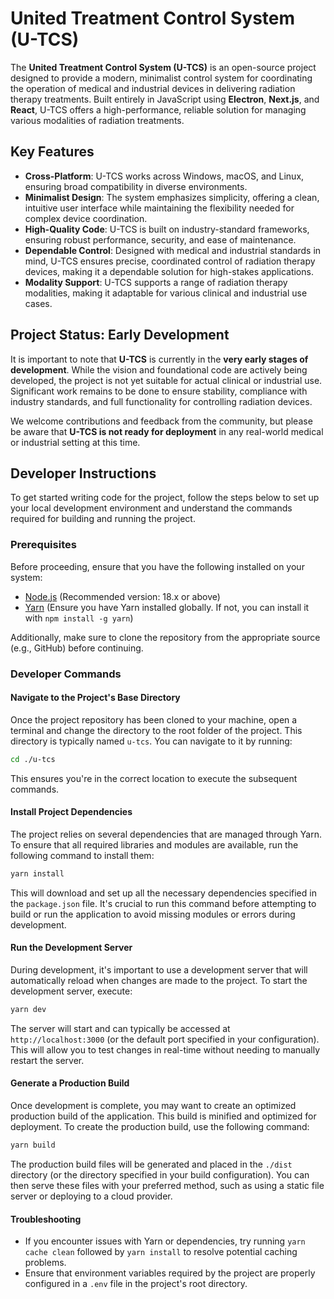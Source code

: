 # United Treatment Control System (U-TCS)

The **United Treatment Control System (U-TCS)** is an open-source project designed to provide a modern, minimalist control system for coordinating the operation of medical and industrial devices in delivering radiation therapy treatments. Built entirely in JavaScript using **Electron**, **Next.js**, and **React**, U-TCS offers a high-performance, reliable solution for managing various modalities of radiation treatments.

## Key Features

- **Cross-Platform**: U-TCS works across Windows, macOS, and Linux, ensuring broad compatibility in diverse environments.
- **Minimalist Design**: The system emphasizes simplicity, offering a clean, intuitive user interface while maintaining the flexibility needed for complex device coordination.
- **High-Quality Code**: U-TCS is built on industry-standard frameworks, ensuring robust performance, security, and ease of maintenance.
- **Dependable Control**: Designed with medical and industrial standards in mind, U-TCS ensures precise, coordinated control of radiation therapy devices, making it a dependable solution for high-stakes applications.
- **Modality Support**: U-TCS supports a range of radiation therapy modalities, making it adaptable for various clinical and industrial use cases.

## Project Status: Early Development

It is important to note that **U-TCS** is currently in the **very early stages of development**. While the vision and foundational code are actively being developed, the project is not yet suitable for actual clinical or industrial use. Significant work remains to be done to ensure stability, compliance with industry standards, and full functionality for controlling radiation devices.

We welcome contributions and feedback from the community, but please be aware that **U-TCS is not ready for deployment** in any real-world medical or industrial setting at this time.

## Developer Instructions

To get started writing code for the project, follow the steps below to set up your local development environment and understand the commands required for building and running the project.

### Prerequisites

Before proceeding, ensure that you have the following installed on your system:

- [Node.js](https://nodejs.org/en/) (Recommended version: 18.x or above)
- [Yarn](https://yarnpkg.com/) (Ensure you have Yarn installed globally. If not, you can install it with `npm install -g yarn`)

Additionally, make sure to clone the repository from the appropriate source (e.g., GitHub) before continuing.

### Developer Commands

#### Navigate to the Project's Base Directory

Once the project repository has been cloned to your machine, open a terminal and change the directory to the root folder of the project. This directory is typically named `u-tcs`. You can navigate to it by running:

```sh
cd ./u-tcs
```

This ensures you're in the correct location to execute the subsequent commands.

#### Install Project Dependencies

The project relies on several dependencies that are managed through Yarn. To ensure that all required libraries and modules are available, run the following command to install them:

```sh
yarn install
```

This will download and set up all the necessary dependencies specified in the `package.json` file. It's crucial to run this command before attempting to build or run the application to avoid missing modules or errors during development.

#### Run the Development Server

During development, it's important to use a development server that will automatically reload when changes are made to the project. To start the development server, execute:

```sh
yarn dev
```

The server will start and can typically be accessed at `http://localhost:3000` (or the default port specified in your configuration). This will allow you to test changes in real-time without needing to manually restart the server.

#### Generate a Production Build

Once development is complete, you may want to create an optimized production build of the application. This build is minified and optimized for deployment. To create the production build, use the following command:

```sh
yarn build
```

The production build files will be generated and placed in the `./dist` directory (or the directory specified in your build configuration). You can then serve these files with your preferred method, such as using a static file server or deploying to a cloud provider.

#### Troubleshooting

- If you encounter issues with Yarn or dependencies, try running `yarn cache clean` followed by `yarn install` to resolve potential caching problems.
- Ensure that environment variables required by the project are properly configured in a `.env` file in the project's root directory.
